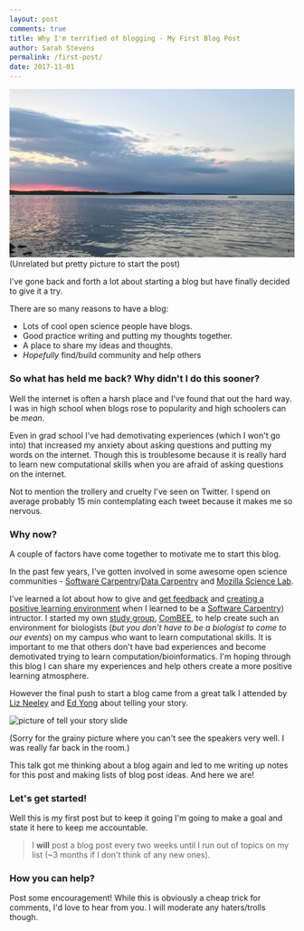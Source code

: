 ```yaml
---
layout: post
comments: true
title: Why I'm terrified of blogging - My First Blog Post
author: Sarah Stevens
permalink: /first-post/
date: 2017-11-01
---
```


![Photo of Lake Mendota](../images/IMG_0150.JPG)
(Unrelated but pretty picture to start the post)

I've gone back and forth a lot about starting a blog but have finally decided to give it a try.

There are so many reasons to have a blog:
- Lots of cool open science people have blogs. 
- Good practice writing and putting my thoughts together. 
- A place to share my ideas and thoughts. 
- _Hopefully_ find/build community and help others 

### So what has held me back?  Why didn't I do this sooner?

Well the internet is often a harsh place and I've found that out the hard way.
I was in high school when blogs rose to popularity and high schoolers can be *mean*.

Even in grad school I've had demotivating experiences (which I won't go into) that increased my anxiety about asking questions and putting my words on the internet.
Though this is troublesome because it is really hard to learn new computational skills when you are afraid of asking questions on the internet.

Not to mention the trollery and cruelty I've seen on Twitter.
I spend on average probably 15 min contemplating each tweet because it makes me so nervous.

### Why now?

A couple of factors have come together to motivate me to start this blog.

In the past few years, I've gotten involved in some awesome open science communities - [Software Carpentry][swc]/[Data Carpentry][dc] and [Mozilla Science Lab][mozilla].

I've learned a lot about how to give and [get feedback][swc-feedback] and [creating a positive learning environment][swc-environment] when I learned to be a [Software Carpentry][swc]) intructor.
I started my own [study group][mozilla-sg], [ComBEE][combee], to help create such an environment for biologists (_but you don't have to be a biologist to come to our events_) on my campus who want to learn computational skills.  It is important to me that others don't have bad experiences and become demotivated trying to learn computation/bioinformatics.
I'm hoping through this blog I can share my experiences and help others create a more positive learning atmosphere.

However the final push to start a blog came from a great talk I attended by [Liz Neeley](https://www.storycollider.org/team-bios/liz-neeley) and [Ed Yong](https://www.theatlantic.com/author/ed-yong/) about telling your story.

<img src="https://lh3.googleusercontent.com/uHz-yIDZ8zNyz52o1K5IsuqeGiLU2sSgZ3YgmCet9ygzuCpGTFGaFn3V2Mdcp3N6KjBiY0EhzxWR5JGCl478k1dKXABuIOeBRxrJwbMsKr3VWdDF26fuQ1tXe9RLCuMpk73mnzfGANVbG5wxGJ6Y6_5t0xIytbVrXFEqEgrRIvpEUpOIYNyz8WaQfTE_M9llxQi207tMTYeF4tfZ8AcTTyLRG-vRINFQ-wlI-QOQ_WAJxlTP1bBgGiGHVZ1Mf4e7175CgnM-qL3dm0dX6mIvj2j0wLZ8VelIfC8k0PwvTfgvE3Zp-7WWilkqGjjnpnIwixC7ef9gszkJYsZq5yH7Clo5St6qW5jIFCb39ymxp_Mg3L9sGiEwGfp5n5frSnp4_W3o2iOYKc-g1E3eVc-p5dqU_mNOCjFVaLl1RH92OGyHFycbH4IF27LnuMj6soQWuwbt_ROZUY_pegWb8b2JynRypEUD40XsKCwyAZOLUDxrcDrLpqQ_ntSjT6-ejuQgnsTOWcz_zm7WZsR3m_Z4h029mJuCUxIC6IIq1tNuf3Yf5nFRRTeAXUBBqp6OJkj7LJ2x5RND974ZImtAnn1OEhpnNzveWOSyNAe61s_05w=w1054-h788-no" alt="picture of tell your story slide" style="width: 400px;"/>

(Sorry for the grainy picture where you can't see the speakers very well. I was really far back in the room.)

This talk got me thinking about a blog again and led to me writing up notes for this post and making lists of blog post ideas.  And here we are!

### Let's get started!

Well this is my first post but to keep it going I'm going to make a goal and state it here to keep me accountable.

> I **will** post a blog post every two weeks until I  run out of topics on my list (~3 months if I don't think of any new ones).

### How you can help?

Post some encouragement!  While this is obviously a cheap trick for comments, I'd love to hear from you.  I will moderate any haters/trolls though. 

[swc]: https://software-carpentry.org/
[dc]: http://www.datacarpentry.org/
[mozilla]: https://science.mozilla.org/
[mozilla-sg]: https://science.mozilla.org/programs/studygroups
[swc-environment]: https://carpentries.github.io/instructor-training/08-motivation/
[swc-feedback]: https://carpentries.github.io/instructor-training/06-feedback/
[combee]: https://combee-uw-madison.github.io/
